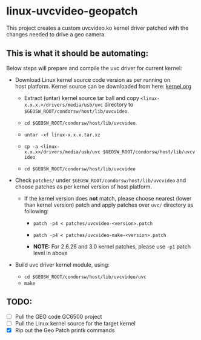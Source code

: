 # linux-uvcvideo-geopatch

This project creates a custom uvcvideo.ko kernel driver patched with the changes needed to drive a geo camera.

## This is what it should be automating:

Below steps will prepare and compile the uvc driver for current kernel:

* Download Linux kernel source code version as per running on host platform. Kernel source can be downloaded from here: [kernel.org](https://www.kernel.org/)

  * Extract (untar) kernel source tar ball and copy `<linux-x.x.x.>/drivers/media/usb/uvc` directory to `$GEOSW_ROOT/condorsw/host/lib/uvcvideo`. 

  * `cd $GEOSW_ROOT/condorsw/host/lib/uvcvideo`.

  * `untar -xf linux-x.x.x.tar.xz`

  * `cp -a <linux-x.x.x>/drivers/media/usb/uvc $GEOSW_ROOT/condorsw/host/lib/uvcvideo`

  * `cd $GEOSW_ROOT/condorsw/host/lib/uvcvideo`

* Check `patches/` under `$GEOSW_ROOT/condorsw/host/lib/uvcvideo` and choose patches as per kernel version of host platform. 

  * If the kernel version does **not** match, please choose nearest (lower than kernel version) patch and apply patches over `uvc/` directory as following:

    * `patch -p4 < patches/uvcvideo-<version>.patch`

    * `patch -p4 < patches/uvcvideo-make-<version>.patch`

    * **NOTE:** For 2.6.26 and 3.0 kernel patches, please use `-p1` patch level in above

* Build uvc driver kernel module, using:

  * `cd $GEOSW_ROOT/condorsw/host/lib/uvcvideo/uvc`
  * `make`

## TODO:

* [ ] Pull the GEO code GC6500 project
* [ ] Pull the Linux kernel source for the target kernel
* [X] Rip out the Geo Patch printk commands
